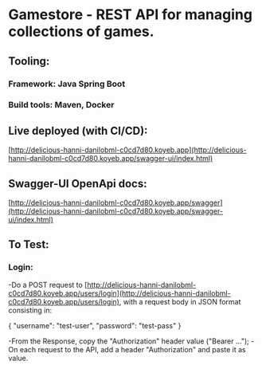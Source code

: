 # Gamestore - REST API for managing collections of games.

## Tooling:
### Framework: Java Spring Boot
### Build tools: Maven, Docker

## Live deployed (with CI/CD):
[http://delicious-hanni-danilobml-c0cd7d80.koyeb.app](http://delicious-hanni-danilobml-c0cd7d80.koyeb.app/swagger-ui/index.html)

## Swagger-UI OpenApi docs:
[http://delicious-hanni-danilobml-c0cd7d80.koyeb.app/swagger](http://delicious-hanni-danilobml-c0cd7d80.koyeb.app/swagger-ui/index.html)

## To Test:
### Login:
-Do a POST request to [http://delicious-hanni-danilobml-c0cd7d80.koyeb.app/users/login](http://delicious-hanni-danilobml-c0cd7d80.koyeb.app/users/login), with a request body in JSON format consisting in: 

{
    "username": "test-user",
    "password": "test-pass"
}

-From the Response, copy the "Authorization" header value ("Bearer ...");
-On each request to the API, add a header "Authorization" and paste it as value.

